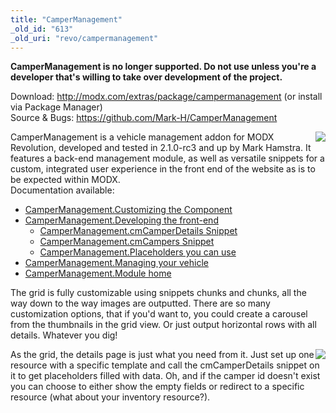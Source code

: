 ```yaml
---
title: "CamperManagement"
_old_id: "613"
_old_uri: "revo/campermanagement"
---
```


**CamperManagement is no longer supported. Do not use unless you're a developer that's willing to take over development of the project.**

Download: <http://modx.com/extras/package/campermanagement> (or install via Package Manager)   
 Source & Bugs: <https://github.com/Mark-H/CamperManagement>

<span class="image-wrap" style="float: right">![](/download/attachments/35095340/camper-grid.png?version=1&modificationDate=1307386327000)</span>

CamperManagement is a vehicle management addon for MODX Revolution, developed and tested in 2.1.0-rc3 and up by Mark Hamstra. It features a back-end management module, as well as versatile snippets for a custom, integrated user experience in the front end of the website as is to be expected within MODX.   
 Documentation available:

- [CamperManagement.Customizing the Component](/extras/revo/campermanagement/campermanagement.customizing-the-component "CamperManagement.Customizing the Component")
- [CamperManagement.Developing the front-end](/extras/revo/campermanagement/campermanagement.developing-the-front-end "CamperManagement.Developing the front-end")
  - [CamperManagement.cmCamperDetails Snippet](/extras/revo/campermanagement/campermanagement.developing-the-front-end/campermanagement.cmcamperdetails-snippet "CamperManagement.cmCamperDetails Snippet")
  - [CamperManagement.cmCampers Snippet](/extras/revo/campermanagement/campermanagement.developing-the-front-end/campermanagement.cmcampers-snippet "CamperManagement.cmCampers Snippet")
  - [CamperManagement.Placeholders you can use](/extras/revo/campermanagement/campermanagement.developing-the-front-end/campermanagement.placeholders-you-can-use "CamperManagement.Placeholders you can use")
- [CamperManagement.Managing your vehicle](/extras/revo/campermanagement/campermanagement.managing-your-vehicle "CamperManagement.Managing your vehicle")
- [CamperManagement.Module home](/extras/revo/campermanagement/campermanagement.module-home "CamperManagement.Module home")

   
 The grid is fully customizable using snippets chunks and chunks, all the way down to the way images are outputted. There are so many customization options, that if you'd want to, you could create a carousel from the thumbnails in the grid view. Or just output horizontal rows with all details. Whatever you dig!

<span class="image-wrap" style="float: right">![](/download/attachments/35095340/camper-details.PNG?version=1&modificationDate=1307386332000)</span>

As the grid, the details page is just what you need from it. Just set up one resource with a specific template and call the cmCamperDetails snippet on it to get placeholders filled with data. Oh, and if the camper id doesn't exist you can choose to either show the empty fields or redirect to a specific resource (what about your inventory resource?).